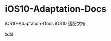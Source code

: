# iOS10-Adaptation-Docs
iOS10-Adaptation-Docs  iOS10 适配文档

[wiki](https://github.com/BaihaoTian/iOS10-Adaptation-Docs/wiki)
